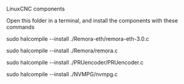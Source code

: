 LinuxCNC components

Open this folder in a terminal, and install the components with these commands


sudo halcompile --install ./Remora-eth/remora-eth-3.0.c

sudo halcompile --install ./Remora/remora.c

sudo halcompile --install ./PRUencoder/PRUencoder.c

sudo halcompile --install ./NVMPG/nvmpg.c